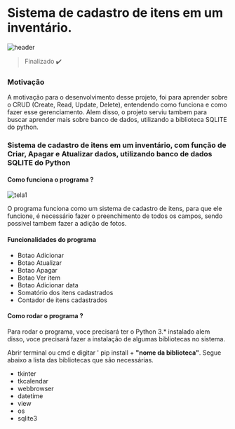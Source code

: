 # Sistema de cadastro de itens em um inventário.
![header](https://github.com/italo-mgl/Sistema_Cadastro_Inventario/assets/111648211/1259eb19-bfc6-41eb-ac65-175d95d88379)

> Finalizado ✔️

<h3>Motivação</h3>

<p>A motivação para o desenvolvimento desse projeto, foi para aprender sobre o CRUD (Create, Read, Update, Delete), entendendo como funciona e como fazer esse gerenciamento.
  Alem disso, o projeto serviu tambem para buscar aprender mais sobre banco de dados, utilizando a biblioteca SQLITE do python.
</p>
  
</p>
<h3>Sistema de cadastro de itens em um inventário, com função de Criar, Apagar e Atualizar dados, utilizando banco de dados SQLITE do Python </h3>

#### Como funciona o programa ?
![tela1](https://github.com/italo-mgl/Sistema_Cadastro_Inventario/assets/111648211/f2b5c054-3cb1-4a03-9448-fb7c6c438563)

<p>O programa funciona como um sistema de cadastro de itens, para que ele funcione, é necessário fazer o preenchimento de todos os campos, sendo possivel tambem fazer a adição de fotos.</p>

<h4>Funcionalidades do programa</h4>

* Botao Adicionar
* Botao Atualizar
* Botao Apagar
* Botao Ver item
* Botao Adicionar data
* Somatório dos itens cadastrados
* Contador de itens cadastrados

<h4> Como rodar o programa ? </h4>
<p>
  Para rodar o programa, voce precisará ter o Python 3.* instalado alem disso, voce precisará fazer a instalação de algumas bibliotecas no sistema.
</p>
<p>
  Abrir terminal ou cmd e digitar ' pip install + <strong>"nome da biblioteca"</strong>. Segue abaixo a lista das bibliotecas que são necessárias.
</p>

* tkinter
* tkcalendar
* webbrowser
* datetime
* view
* os
* sqlite3
